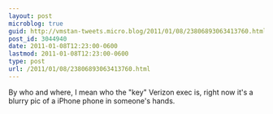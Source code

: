 ```yaml
---
layout: post
microblog: true
guid: http://vmstan-tweets.micro.blog/2011/01/08/23806893063413760.html
post_id: 3044940
date: 2011-01-08T12:23:00-0600
lastmod: 2011-01-08T12:23:00-0600
type: post
url: /2011/01/08/23806893063413760.html
---
```

By who and where, I mean who the "key" Verizon exec is, right now it's a blurry pic of a iPhone phone in someone's hands.
